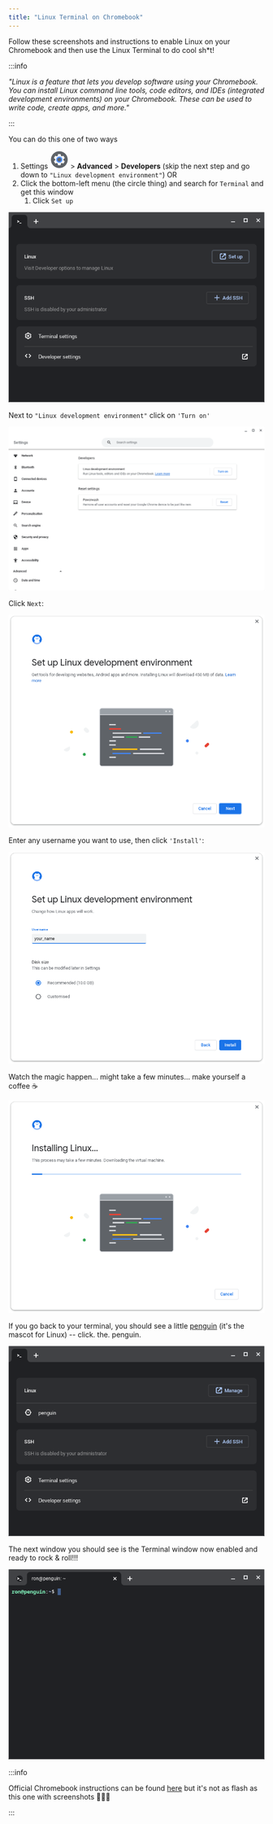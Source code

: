 ```yaml
---
title: "Linux Terminal on Chromebook"
---
```


Follow these screenshots and instructions to enable Linux on your Chromebook and then use the Linux Terminal to do cool sh*t!

:::info

*"Linux is a feature that lets you develop software using your Chromebook. You can install Linux command line tools, code editors, and IDEs (integrated development environments) on your Chromebook. These can be used to write code, create apps, and more."*

:::

You can do this one of two ways

1. Settings ![cog](/img/cog.png) > **Advanced** > **Developers** (skip the next step and go down to `"Linux development environment"`) OR
2. Click the bottom-left menu (the circle thing) and search for `Terminal` and get this window
   1. Click `Set up`

![chrome terminal](/img/chrome-term-1.png)

Next to `"Linux development environment"` click on `'Turn on'`

![chrome terminal](/img/chrome-term-2.png)

Click `Next`:

![chrome terminal](/img/chrome-term-3.png)

Enter any username you want to use, then click `'Install'`:

![chrome terminal](/img/chrome-term-4.png)

Watch the magic happen... might take a few minutes... make yourself a coffee ☕

![chrome terminal](/img/chrome-term-5.png)

If you go back to your terminal, you should see a little [penguin](https://www.makeuseof.com/why-is-linux-logo-a-penguin-tux/#:~:text=The%20creator%20had%20designed%20a,an%20abbreviation%20for%20Torvalds%20Unix.) (it's the mascot for Linux) -- click. the. penguin.

![chrome terminal](/img/chrome-term-6.png)

The next window you should see is the Terminal window now enabled and ready to rock & roll!!!

![chrome terminal](/img/chrome-term-7.png)

:::info

Official Chromebook instructions can be found [here](https://support.google.com/chromebook/answer/9145439?hl=en) but it's not as flash as this one with screenshots 🥰😁😎

:::

<!-- FLAG4=TERMINAL -->